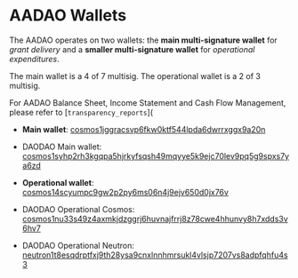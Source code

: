 
# AADAO Wallets

The AADAO operates on two wallets: the **main multi-signature wallet** for _grant delivery_ and a **smaller multi-signature wallet** for _operational expenditures_. 

The main wallet is a 4 of 7 multisig. The operational wallet is a 2 of 3 multisig. 

For AADAO Balance Sheet, Income Statement and Cash Flow Management, please refer to [`transparency_reports`]( 

* **Main wallet**: [cosmos1jggracsvp6fkw0ktf544lpda6dwrrxggx9a20n](https://www.mintscan.io/cosmos/address/cosmos1jggracsvp6fkw0ktf544lpda6dwrrxggx9a20n) 

* DAODAO Main wallet: [cosmos1syhp2rh3kgqpa5hjrkyfsqsh49mqyye5k9ejc70lev9pq5g9spxs7ya6zd](https://www.mintscan.io/cosmos/address/cosmos1syhp2rh3kgqpa5hjrkyfsqsh49mqyye5k9ejc70lev9pq5g9spxs7ya6zd) 

* **Operational wallet**: [cosmos14scyumpc9gw2p2py6ms06n4j9ejv650d0jx76v](https://www.mintscan.io/cosmos/address/cosmos14scyumpc9gw2p2py6ms06n4j9ejv650d0jx76v) 

* DAODAO Operational Cosmos: [cosmos1nu33s49z4axmkjdzggrj6huvnajfrrj8z78cwe4hhunvy8h7xdds3v6hv7](https://www.mintscan.io/cosmos/address/cosmos1nu33s49z4axmkjdzggrj6huvnajfrrj8z78cwe4hhunvy8h7xdds3v6hv7) 

* DAODAO Operational Neutron: [neutron1t8esqdrptfxj9th28ysa9cnxlnnhmrsukl4vlsjp7207vs8adpfqhfu4s3](https://www.mintscan.io/neutron/address/neutron1t8esqdrptfxj9th28ysa9cnxlnnhmrsukl4vlsjp7207vs8adpfqhfu4s3)
